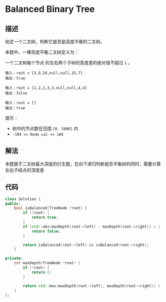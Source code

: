 # Balanced Binary Tree

## 描述

给定一个二叉树，判断它是否是高度平衡的二叉树。

本题中，一棵高度平衡二叉树定义为：

一个二叉树每个节点 的左右两个子树的高度差的绝对值不超过 `1` 。

```
输入：root = [3,9,20,null,null,15,7]
输出：true
```
```
输入：root = [1,2,2,3,3,null,null,4,4]
输出：false
```
```
输入：root = []
输出：true
```

提示：

- 树中的节点数在范围 `[0, 5000]` 内
- `-104 <= Node.val <= 104`

## 解法

本题属于二叉树最大深度的衍生题，在向下递归判断是否平衡树的同时，需要计算左右子结点的深度差

## 代码

```cpp
class Solution {
public:
    bool isBalanced(TreeNode *root) {
        if (!root) {
            return true;
        }
        if (std::abs(maxDepth(root->left) - maxDepth(root->right)) > 1) {
            return false;
        }

        return isBalanced(root->left) && isBalanced(root->right);
    }

private:
    int maxDepth(TreeNode *root) {
        if (!root) {
            return 0;
        }

        return std::max(maxDepth(root->left), maxDepth(root->right)) + 1;
    }
};
```
